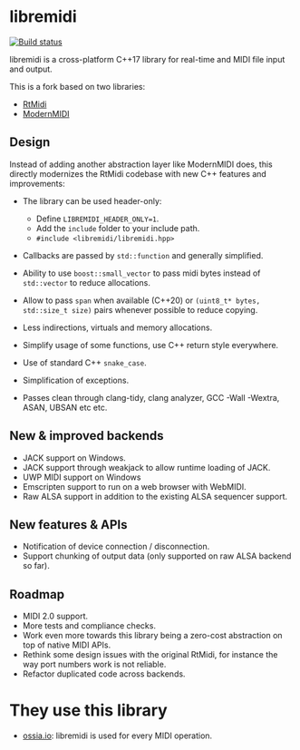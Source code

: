 # libremidi

[![Build status](https://github.com/jcelerier/libremidi/workflows/Build/badge.svg)](https://github.com/jcelerier/libremidi/actions)

libremidi is a cross-platform C++17 library for real-time and MIDI file input and output.

This is a fork based on two libraries: 

* [RtMidi](https://github.com/theSTK/RtMidi)
* [ModernMIDI](https://github.com/ddiakopoulos/ModernMIDI)

## Design
Instead of adding another abstraction layer like ModernMIDI does, 
this directly modernizes the RtMidi codebase with new C++ features and improvements: 

* The library can be used header-only:
  * Define `LIBREMIDI_HEADER_ONLY=1`.
  * Add the `include` folder to your include path.
  * `#include <libremidi/libremidi.hpp>`

* Callbacks are passed by `std::function` and generally simplified.
* Ability to use `boost::small_vector` to pass midi bytes instead of `std::vector` to reduce allocations.
* Allow to pass `span` when available (C++20) or `(uint8_t* bytes, std::size_t size)` pairs whenever possible to reduce copying.
* Less indirections, virtuals and memory allocations.
* Simplify usage of some functions, use C++ return style everywhere.
* Use of standard C++ `snake_case`.
* Simplification of exceptions.
* Passes clean through clang-tidy, clang analyzer, GCC -Wall -Wextra, ASAN, UBSAN etc etc.

## New & improved backends
* JACK support on Windows.
* JACK support through weakjack to allow runtime loading of JACK.
* UWP MIDI support on Windows
* Emscripten support to run on a web browser with WebMIDI.
* Raw ALSA support in addition to the existing ALSA sequencer support.

## New features & APIs 
* Notification of device connection / disconnection.
* Support chunking of output data (only supported on raw ALSA backend so far).

## Roadmap
* MIDI 2.0 support.
* More tests and compliance checks.
* Work even more towards this library being a zero-cost abstraction on top of native MIDI APIs.
* Rethink some design issues with the original RtMidi, for instance the way port numbers work is not reliable.
* Refactor duplicated code across backends.

# They use this library

* [ossia.io](https://ossia.io): libremidi is used for every MIDI operation.

